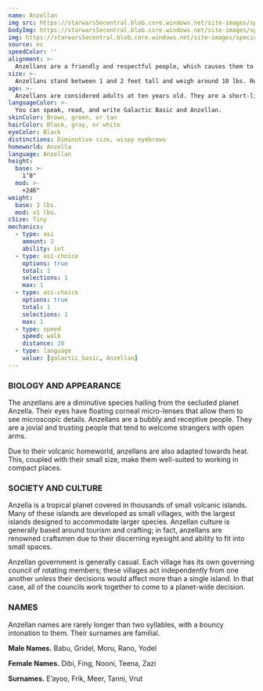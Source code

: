 ```yaml
---
name: Anzellan
img src: https://starwars5ecentral.blob.core.windows.net/site-images/species/species_anzellan.png
bodyImg: https://starwars5ecentral.blob.core.windows.net/site-images/species/species_anzellan.png
img: https://starwars5ecentral.blob.core.windows.net/site-images/species/species_anzellan.png
source: ec
speedColor: ''
alignment: >-
  Anzellans are a friendly and respectful people, which causes them to tend toward lawful light side, though there are exceptions.
size: >-
  Anzellans stand between 1 and 2 feet tall and weigh around 10 lbs. Regardless of your position in that range, your size is Tiny.
age: >-
  Anzellans are considered adults at ten years old. They are a short-lived species, however, that rarely lives longer than 60 years.
languageColor: >-
  You can speak, read, and write Galactic Basic and Anzellan. 
skinColor: Brown, green, or tan
hairColor: Black, gray, or white
eyeColor: Black
distinctions: Diminutive size, wispy eyebrows
homeworld: Anzella
language: Anzellan
height:
  base: >-
    1’0"
  mod: >-
    +2d6"
weight:
  base: 3 lbs.
  mod: x1 lbs.
cSize: Tiny
mechanics:
  - type: asi
    amount: 2
    ability: int
  - type: asi-choice
    options: true
    total: 1
    selections: 1
    max: 1
  - type: asi-choice
    options: true
    total: 1
    selections: 1
    max: 1
  - type: speed
    speed: walk
    distance: 20
  - type: language
    value: [galactic_basic, Anzellan]
---
```

### BIOLOGY AND APPEARANCE
The anzellans are a diminutive species hailing from the secluded planet Anzella. Their eyes have floating corneal micro-lenses that allow them to see microscopic details. Anzellans are a bubbly and receptive people. They are a jovial and trusting people that tend to welcome strangers with open arms.

Due to their volcanic homeworld, anzellans are also adapted towards heat. This, coupled with their small size, make them well-suited to working in compact places.

### SOCIETY AND CULTURE
Anzella is a tropical planet covered in thousands of small volcanic islands. Many of these islands are developed as small villages, with the largest islands designed to accommodate larger species. Anzellan culture is generally based around tourism and crafting; in fact, anzellans are renowned craftsmen due to their discerning eyesight and ability to fit into small spaces.

Anzellan government is generally casual. Each village has its own governing council of rotating members; these villages act independently from one another unless their decisions would affect more than a single island. In that case, all of the councils work together to come to a planet-wide decision.

### NAMES
Anzellan names are rarely longer than two syllables, with a bouncy intonation to them. Their surnames are familial.

__Male Names.__ Babu, Gridel, Moru, Rano, Yodel

__Female Names.__ Dibi, Fing, Nooni, Teena, Zazi

__Surnames.__ E’ayoo, Frik, Meer, Tanni, Vrut



    